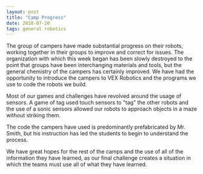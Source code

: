 ```yaml
---
layout: post
title: "Camp Progress"
date: 2018-07-20
tags: general robotics
---
```


The group of campers have made substantial progress on their robots, working together in their groups to improve and correct for issues. 
The organization with which this week began has been slowly destroyed to the point that groups have been interchanging materials and tools, 
but the general chemistry of the campers has certainly improved. We have had the opportunity to introduce the campers to VEX Robotics and 
the programs we use to code the robots we build.

Most of our games and challenges have revolved around the usage of sensors. A game of tag used touch sensors to "tag" the other robots and 
the use of a sonic sensors allowed our robots to approach objects in a maze without striking them.

The code the campers have used is predominantly prefabricated by Mr. Smith, but his instruction has led the students to begin to understand 
the process.

We have great hopes for the rest of the camps and the use of all of the information they have learned, as our final challenge creates a 
situation in which the teams must use all of what they have learned.
